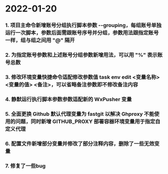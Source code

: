 # 2022-01-20

### 1. 项目主命令新增账号分组执行脚本参数 --grouping，每组账号单独运行一次脚本，参数后面需跟账号序号并分组，参数用法跟指定账号一样，组与组之间用 "@" 隔开
### 2. 为指定账号参数和上述账号分组参数新增用法，可以用 "%" 表示账号总数
### 3. 修改环境变量快捷命令适配修改参数值 task env edit <变量名称> <变量的值> <备注>，可以省略备注参数即不修改备注内容
### 4. 静默运行执行脚本参数参数适配新的 WxPusher 变量
### 5. 全面更换 Github 默认代理变量为 fastgit 以解决 Ghproxy 不能使用的问题，同时新增 GITHUB_PROXY 部署容器环境变量用于指定自定义代理
### 6. 配置文件新增部分变量并修改了部分注释内容，删除了一些无效变量
### 7. 修复了一些bug
